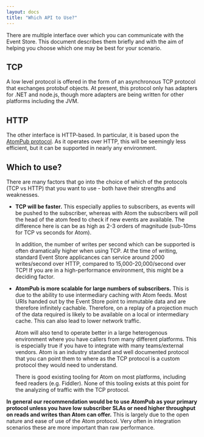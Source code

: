 ```yaml
---
layout: docs
title: "Which API to Use?"
---
```


There are multiple interface over which you can communicate with the Event
Store. This document describes them briefly and with the aim of helping you
choose which one may be best for your scenario.

## TCP

A low level protocol is offered in the form of an asynchronous TCP protocol
that exchanges protobuf objects. At present, this protocol only has adapters
for .NET and node.js, though more adapters are being written for other platforms
including the JVM.

## HTTP

The other interface is HTTP-based. In particular, it is based upon the
[AtomPub protocol](http://tools.ietf.org/html/rfc5023). As it operates over
HTTP, this will be seemingly less efficient, but it can be supported in nearly
any environment.

## Which to use?

There are many factors that go into the choice of which of the protocols (TCP
vs HTTP) that you want to use - both have their strengths and weaknesses.

- **TCP will be faster.** This especially applies to subscribers, as events will
  be pushed to the subscriber, whereas with Atom the subscribers will poll the
  head of the atom feed to check if new events are available. The difference
  here is can be as high as 2-3 orders of magnitude (sub-10ms for TCP vs
  seconds for Atom).

  In addition, the number of writes per second which can be supported is often
  dramatically higher when using TCP. At the time of writing, standard Event
  Store applicances can service around 2000 writes/second over HTTP, compared
  to 15,000-20,000/second over TCP! If you are in a high-performance environment,
  this might be a deciding factor.

- **AtomPub is more scalable for large numbers of subscribers.** This is due to
  the ability to use intermediary caching with Atom feeds. Most URIs handed out
  by the Event Store point to immutable data and are therefore infinitely
  cachable. Therefore, on a replay of a projection much of the data required is
  likely to be available on a local or intermediary cache. This can also lead
  to lower network traffic.

   Atom will also tend to operate better in a large heterogenous environment
   where you have callers from many different platforms. This is especially
   true if you have to integrate with many teams/external vendors. Atom is an
   industry standard and well documented protocol that you can point them to
   where as the TCP protocol is a custom protocol they would need to
   understand. 

   There is good existing tooling for Atom on most platforms, including feed
   readers (e.g. Fiddler). None of this tooling exists at this point for the
   analyzing of traffic with the TCP protocol.

**In general our recommendation would be to use AtomPub as your primary protocol
unless you have low subscriber SLAs or need higher throughput on reads and
writes than Atom can offer.** This is largely due to the open nature and ease of
use of the Atom protocol. Very often in integration scenarios these are more
important than raw performance.